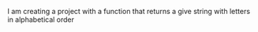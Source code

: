 I am creating a project with a function that returns a give string with letters in alphabetical order